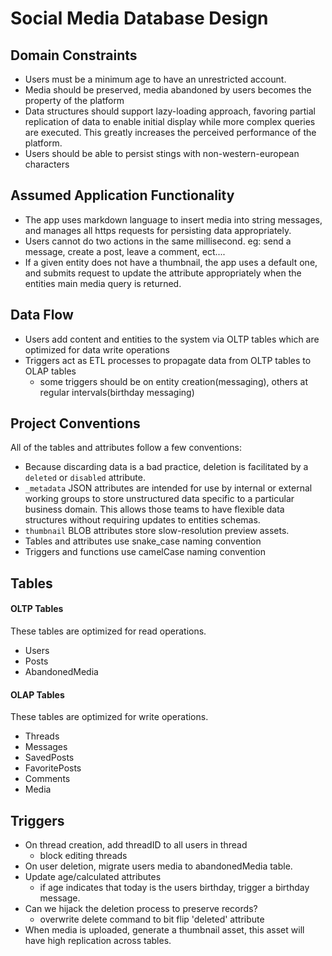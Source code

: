 # Social Media Database Design

## Domain Constraints
- Users must be a minimum age to have an unrestricted account.
- Media should be preserved, media abandoned by users becomes the property of the platform
- Data structures should support lazy-loading approach, favoring partial replication of data to enable initial display while more complex queries are executed. This greatly increases the perceived performance of the platform.
- Users should be able to persist stings with non-western-european characters

## Assumed Application Functionality
- The app uses markdown language to insert media into string messages, and manages all https requests for persisting data appropriately.
- Users cannot do two actions in the same millisecond. eg: send a message, create a post, leave a comment, ect....
- If a given entity does not have a thumbnail, the app uses a default one, and submits request to update the attribute appropriately when the entities main media query is returned.

## Data Flow
- Users add content and entities to the system via OLTP tables which are optimized for data write operations
- Triggers act as ETL processes to propagate data from OLTP tables to OLAP tables
    - some triggers should be on entity creation(messaging), others at regular intervals(birthday messaging)


## Project Conventions
All of the tables and attributes follow a few conventions:
- Because discarding data is a bad practice, deletion is facilitated by a `deleted` or `disabled` attribute.
- `_metadata` JSON attributes are intended for use by internal or external working groups to store unstructured data specific to a particular business domain. This allows those teams to have flexible data structures without requiring updates to entities schemas.
- `thumbnail` BLOB attributes store slow-resolution preview assets.
- Tables and attributes use snake_case naming convention
- Triggers and functions use camelCase naming convention



## Tables
#### OLTP Tables
These tables are optimized for read operations. 
- Users
- Posts
- AbandonedMedia


#### OLAP Tables
These tables are optimized for write operations.
- Threads
- Messages
- SavedPosts
- FavoritePosts
- Comments
- Media


## Triggers
- On thread creation, add threadID to all users in thread
    - block editing threads
- On user deletion, migrate users media to abandonedMedia table.
- Update age/calculated attributes
    - if age indicates that today is the users birthday, trigger a birthday message.
- Can we hijack the deletion process to preserve records?
    - overwrite delete command to bit flip 'deleted' attribute
- When media is uploaded, generate a thumbnail asset, this asset will have high replication across tables.
